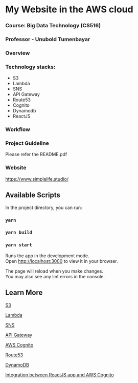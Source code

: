 # My Website in the AWS cloud

### Course: Big Data Technology (CS516)
### Professor - Unubold Tumenbayar

### Overview
### Technology stacks:

*   S3
* 	Lambda
* 	SNS
*   API Gateway
* 	Route53
* 	Cognito
* 	Dynamodb
* 	ReactJS

### Workflow

### Project Guideline
Please refer the README.pdf

### Website

https://www.simplelife.studio/

## Available Scripts

In the project directory, you can run:

### `yarn`

### `yarn build`

### `yarn start`

Runs the app in the development mode.\
Open [http://localhost:3000](http://localhost:3000) to view it in your browser.

The page will reload when you make changes.\
You may also see any lint errors in the console.

## Learn More

[S3](https://docs.aws.amazon.com/AmazonS3/latest/userguide/Welcome.html)

[Lambda](https://aws.amazon.com/lambda/getting-started/?trk=dca4b539-ba5f-4c78-bd55-e8e5f7a26221&sc_icampaign=lambda_ict_gs_functions&sc_icontent=awssm-11768_engage&sc_iplace=aws-console-lambda)

[SNS](https://docs.aws.amazon.com/sns/latest/dg/welcome.html)

[API Gateway](https://docs.aws.amazon.com/apigateway/latest/developerguide/welcome.html)

[AWS Cognito](https://docs.amazonaws.cn/en_us/cognito/latest/developerguide/what-is-amazon-cognito.html)

[Route53](https://docs.aws.amazon.com/Route53/latest/DeveloperGuide/Welcome.html)

[DynamoDB](https://docs.aws.amazon.com/amazondynamodb/latest/developerguide/Introduction.html)

[Integration between ReactJS app and AWS Cognito](https://www.npmjs.com/package/amazon-cognito-identity-js)